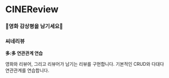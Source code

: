# CINEReview

### 🎥영화 감상평을 남기세요🎥

### 씨네리뷰

**多:多 연관관계 연습**

영화와 리뷰어, 그리고 리뷰어가 남기는 리뷰를 구현합니다. 기본적인 CRUD와 다대다 연관관계를 연습합니다.
